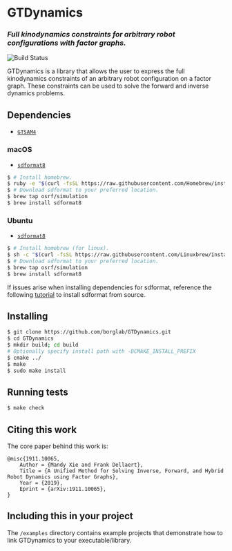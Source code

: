 # GTDynamics

### *Full kinodynamics constraints for arbitrary robot configurations with factor graphs.*
<!-- =================================================== -->

![Build Status](https://travis-ci.com/Alescontrela/GTDynamics.svg?token=V6isP7NT7qX4qsBuX1sY&branch=master)

GTDynamics is a library that allows the user to express the full kinodynamics constraints of an arbitrary robot configuration on a factor graph. These constraints can be used to solve the forward and inverse dynamics problems.

## Dependencies

* [`GTSAM4`](https://github.com/borglab/gtsam)

### macOS
* [`sdformat8`](https://bitbucket.org/osrf/sdformat/src/default/)
```bash
$ # Install homebrew.
$ ruby -e "$(curl -fsSL https://raw.githubusercontent.com/Homebrew/install/master/install)"
$ # Download sdformat to your preferred location.
$ brew tap osrf/simulation
$ brew install sdformat8
```

### Ubuntu
* [`sdformat8`](https://bitbucket.org/osrf/sdformat/src/default/)
```bash
$ # Install homebrew (for linux).
$ sh -c "$(curl -fsSL https://raw.githubusercontent.com/Linuxbrew/install/master/install.sh)"
$ # Download sdformat to your preferred location.
$ brew tap osrf/simulation
$ brew install sdformat8
```

If issues arise when installing dependencies for sdformat, reference the following [tutorial](http://gazebosim.org/tutorials?tut=install_dependencies_from_source) to install sdformat from source.

## Installing
```bash
$ git clone https://github.com/borglab/GTDynamics.git
$ cd GTDynamics
$ mkdir build; cd build
# Optionally specify install path with -DCMAKE_INSTALL_PREFIX
$ cmake ../
$ make
$ sudo make install
```

## Running tests

```bash
$ make check
```

## Citing this work

The core paper behind this work is:
```
@misc{1911.10065,
    Author = {Mandy Xie and Frank Dellaert},
    Title = {A Unified Method for Solving Inverse, Forward, and Hybrid Robot Dynamics using Factor Graphs},
    Year = {2019},
    Eprint = {arXiv:1911.10065},
}
```

## Including this in your project

The `/examples` directory contains example projects that demonstrate how to link GTDynamics to your executable/library.
